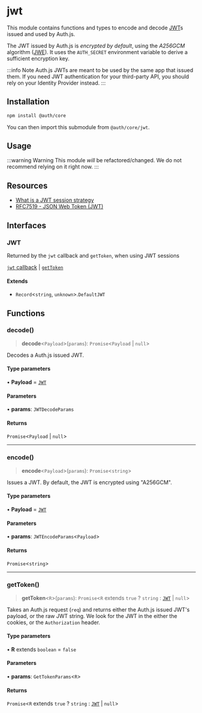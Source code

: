 # jwt

This module contains functions and types
to encode and decode [JWT](https://authjs.dev/concepts/session-strategies#jwt)s
issued and used by Auth.js.

The JWT issued by Auth.js is _encrypted by default_, using the _A256GCM_ algorithm ([JWE](https://www.rfc-editor.org/rfc/rfc7516)).
It uses the `AUTH_SECRET` environment variable to derive a sufficient encryption key.

:::info Note
Auth.js JWTs are meant to be used by the same app that issued them.
If you need JWT authentication for your third-party API, you should rely on your Identity Provider instead.
:::

## Installation

```bash npm2yarn
npm install @auth/core
```

You can then import this submodule from `@auth/core/jwt`.

## Usage

:::warning Warning
This module *will* be refactored/changed. We do not recommend relying on it right now.
:::

## Resources

- [What is a JWT session strategy](https://authjs.dev/concepts/session-strategies#jwt)
- [RFC7519 - JSON Web Token (JWT)](https://www.rfc-editor.org/rfc/rfc7519)

## Interfaces

### JWT

Returned by the `jwt` callback and `getToken`, when using JWT sessions

[`jwt` callback](https://next-auth.js.org/configuration/callbacks#jwt-callback) | [`getToken`](https://next-auth.js.org/tutorials/securing-pages-and-api-routes#using-gettoken)

#### Extends

- `Record`\<`string`, `unknown`\>.`DefaultJWT`

## Functions

### decode()

> **decode**\<`Payload`\>(`params`): `Promise`\<`Payload` \| `null`\>

Decodes a Auth.js issued JWT.

#### Type parameters

• **Payload** = [`JWT`](jwt.md#jwt)

#### Parameters

• **params**: `JWTDecodeParams`

#### Returns

`Promise`\<`Payload` \| `null`\>

***

### encode()

> **encode**\<`Payload`\>(`params`): `Promise`\<`string`\>

Issues a JWT. By default, the JWT is encrypted using "A256GCM".

#### Type parameters

• **Payload** = [`JWT`](jwt.md#jwt)

#### Parameters

• **params**: `JWTEncodeParams`\<`Payload`\>

#### Returns

`Promise`\<`string`\>

***

### getToken()

> **getToken**\<`R`\>(`params`): `Promise`\<`R` extends `true` ? `string` : [`JWT`](jwt.md#jwt) \| `null`\>

Takes an Auth.js request (`req`) and returns either the Auth.js issued JWT's payload,
or the raw JWT string. We look for the JWT in the either the cookies, or the `Authorization` header.

#### Type parameters

• **R** extends `boolean` = `false`

#### Parameters

• **params**: `GetTokenParams`\<`R`\>

#### Returns

`Promise`\<`R` extends `true` ? `string` : [`JWT`](jwt.md#jwt) \| `null`\>
